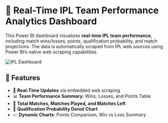# 🏏 Real-Time IPL Team Performance Analytics Dashboard

This Power BI dashboard visualizes **real-time IPL team performance**, including match wins/losses, points, qualification probability, and match projections. The data is automatically scraped from IPL web sources using Power BI’s native web scraping capabilities.

![IPL Dashboard](https://drive.google.com/uc?export=view&id=1wgVTqQ5a9nKDa6za1FpQu9wBzt7ZvQmw)


## 📌 Features

- 🔁 **Real-Time Updates** via embedded web scraping
- 📊 **Team Performance Summary**: Wins, Losses, and Points Table
- 🧮 **Total Matches, Matches Played, and Matches Left**
- 🍩 **Qualification Probability Donut Chart**
- 📈 **Dynamic Charts**: Points Comparison, Win vs Loss Summary



